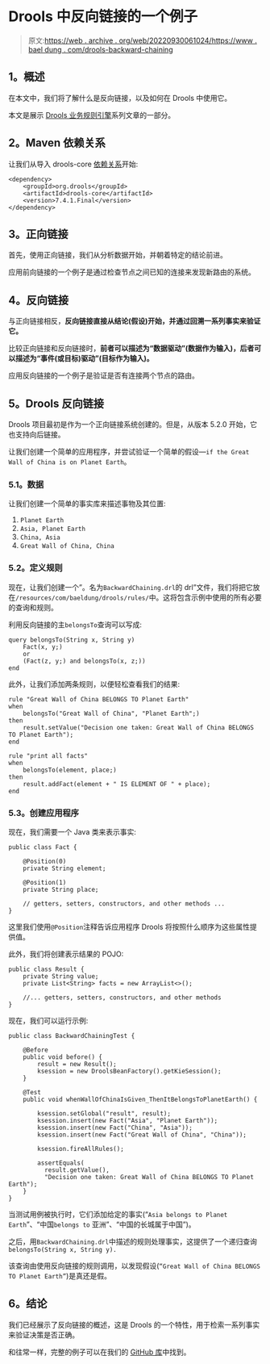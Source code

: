 # Drools 中反向链接的一个例子

> 原文:[https://web . archive . org/web/20220930061024/https://www . bael dung . com/drools-backward-chaining](https://web.archive.org/web/20220930061024/https://www.baeldung.com/drools-backward-chaining)

## **1。概述**

在本文中，我们将了解什么是反向链接，以及如何在 Drools 中使用它。

本文是展示 [Drools 业务规则引擎](/web/20220523230533/https://www.baeldung.com/drools)系列文章的一部分。

## **2。Maven 依赖关系**

让我们从导入 drools-core [依赖关系](https://web.archive.org/web/20220523230533/https://search.maven.org/classic/#search%7Cga%7C1%7Cdrools-core)开始:

```
<dependency>
    <groupId>org.drools</groupId>
    <artifactId>drools-core</artifactId>
    <version>7.4.1.Final</version>
</dependency>
```

## **3。正向链接**

首先，使用正向链接，我们从分析数据开始，并朝着特定的结论前进。

应用前向链接的一个例子是通过检查节点之间已知的连接来发现新路由的系统。

## **4。反向链接**

与正向链接相反，**反向链接直接从结论(假设)开始，并通过回溯一系列事实来验证它。**

比较正向链接和反向链接时，**前者可以描述为“数据驱动”(数据作为输入)，后者可以描述为“事件(或目标)驱动”(目标作为输入)。**

应用反向链接的一个例子是验证是否有连接两个节点的路由。

## **5。Drools 反向链接**

Drools 项目最初是作为一个正向链接系统创建的。但是，从版本 5.2.0 开始，它也支持向后链接。

让我们创建一个简单的应用程序，并尝试验证一个简单的假设—`if the Great Wall of China is on Planet Earth`。

### **5.1。数据**

让我们创建一个简单的事实库来描述事物及其位置:

1.  `Planet Earth`
2.  `Asia, Planet Earth`
3.  `China, Asia`
4.  `Great Wall of China, China`

### 5.2。定义规则

现在，让我们创建一个”。名为`BackwardChaining.drl`的 drl”文件，我们将把它放在`/resources/com/baeldung/drools/rules/`中。这将包含示例中使用的所有必要的查询和规则。

利用反向链接的主`belongsTo`查询可以写成:

```
query belongsTo(String x, String y)
    Fact(x, y;)
    or
    (Fact(z, y;) and belongsTo(x, z;))
end
```

此外，让我们添加两条规则，以便轻松查看我们的结果:

```
rule "Great Wall of China BELONGS TO Planet Earth"
when
    belongsTo("Great Wall of China", "Planet Earth";)
then
    result.setValue("Decision one taken: Great Wall of China BELONGS TO Planet Earth");
end

rule "print all facts"
when
    belongsTo(element, place;)
then
    result.addFact(element + " IS ELEMENT OF " + place);
end
```

### 5.3。创建应用程序

现在，我们需要一个 Java 类来表示事实:

```
public class Fact {

    @Position(0)
    private String element;

    @Position(1)
    private String place;

    // getters, setters, constructors, and other methods ...    
} 
```

这里我们使用`@Position`注释告诉应用程序 Drools 将按照什么顺序为这些属性提供值。

此外，我们将创建表示结果的 POJO:

```
public class Result {
    private String value;
    private List<String> facts = new ArrayList<>();

    //... getters, setters, constructors, and other methods
}
```

现在，我们可以运行示例:

```
public class BackwardChainingTest {

    @Before
    public void before() {
        result = new Result();
        ksession = new DroolsBeanFactory().getKieSession();
    }

    @Test
    public void whenWallOfChinaIsGiven_ThenItBelongsToPlanetEarth() {

        ksession.setGlobal("result", result);
        ksession.insert(new Fact("Asia", "Planet Earth"));
        ksession.insert(new Fact("China", "Asia"));
        ksession.insert(new Fact("Great Wall of China", "China"));

        ksession.fireAllRules();

        assertEquals(
          result.getValue(),
          "Decision one taken: Great Wall of China BELONGS TO Planet Earth");
    }
}
```

当测试用例被执行时，它们添加给定的事实(“`Asia belongs to Planet Earth`”、“中国`belongs to` 亚洲”、“中国的长城属于中国”)。

之后，用`BackwardChaining.drl`中描述的规则处理事实，这提供了一个递归查询`belongsTo(String x, String y).`

该查询由使用反向链接的规则调用，以发现假设(`“Great Wall of China BELONGS TO Planet Earth”`)是真还是假。

## **6。结论**

我们已经展示了反向链接的概述，这是 Drools 的一个特性，用于检索一系列事实来验证决策是否正确。

和往常一样，完整的例子可以在我们的 [GitHub 库](https://web.archive.org/web/20220523230533/https://github.com/eugenp/tutorials/tree/master/drools)中找到。
